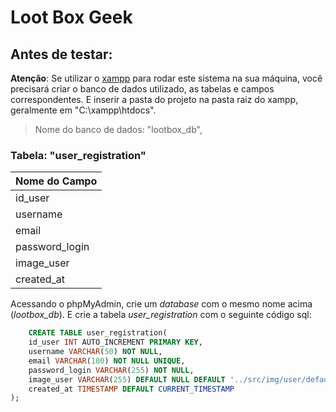 # Loot Box Geek

## Antes de testar:

**Atenção**: Se utilizar o <u>xampp</u> para rodar este sistema na sua máquina, você precisará criar o banco de dados utilizado, as tabelas e campos correspondentes. E inserir a pasta do projeto na pasta raiz do xampp, geralmente em "C:\xampp\htdocs\".

> Nome do banco de dados: "lootbox_db",

### Tabela: "user_registration"

|  Nome do Campo  | 
|  -------------  |
| id_user         |
| username        |
| email           |
| password_login  |
| image_user        |
| created_at      |

Acessando o phpMyAdmin, crie um *database* com o mesmo nome acima (*lootbox_db*). E crie a tabela *user_registration* com o seguinte código sql:

```sql
    CREATE TABLE user_registration(
    id_user INT AUTO_INCREMENT PRIMARY KEY,
    username VARCHAR(50) NOT NULL,
    email VARCHAR(100) NOT NULL UNIQUE,
    password_login VARCHAR(255) NOT NULL,
    image_user VARCHAR(255) DEFAULT NULL DEFAULT '../src/img/user/default.jpeg',
    created_at TIMESTAMP DEFAULT CURRENT_TIMESTAMP
);

```